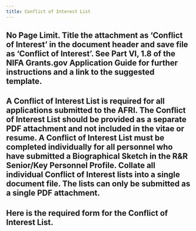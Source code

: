 ```yaml
---
title: Conflict of Interest List
---
```


## No Page Limit. Title the attachment as ‘Conflict of Interest’ in the document header and save file as ‘Conflict of Interest’. See Part VI, 1.8 of the NIFA Grants.gov Application Guide for further instructions and a link to the suggested template.

## A Conflict of Interest List is required for all applications submitted to the AFRI. The Conflict of Interest List should be provided as a separate PDF attachment and not included in the vitae or resume. A Conflict of Interest List must be completed individually for all personnel who have submitted a Biographical Sketch in the R&R Senior/Key Personnel Profile. Collate all individual Conflict of Interest lists into a single document file. The lists can only be submitted as a single PDF attachment.

## Here is the required form for the Conflict of Interest List.
